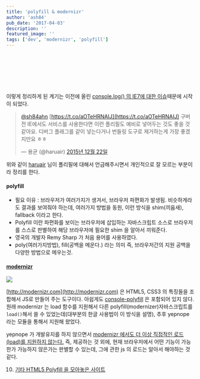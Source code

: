 ```yaml
---
title: 'polyfill & modernizr'
author: 'ash84'
pub_date: '2017-04-03'
description: ''
featured_image: ''
tags: ['dev', 'modernizr', 'polyfill']
---
```


<script async src="//pagead2.googlesyndication.com/pagead/js/adsbygoogle.js"></script>
<!-- 페이지내_긴_배너 -->
<ins class="adsbygoogle"
     style="display:inline-block;width:728px;height:90px"
     data-ad-client="ca-pub-8699046198561974"
     data-ad-slot="5480877276"></ins>
<script>
(adsbygoogle = window.adsbygoogle || []).push({});
</script>


이렇게 정리하게 된 계기는 이전에 올린 [console.log() 의 IE7에 대한 이슈](http://ash84.net/2015/12/23/console-log-browser-support/)때문에 시작이 되었다.

> [@sh84ahn](https://twitter.com/sh84ahn) [https://t.co/aOTeHRNAIJ](https://t.co/aOTeHRNAIJ) 구버전 IE에서도 서비스를 사용한다면 이런 폴리필도 예비로 넣어두는 것도 좋을 것 같아요. 디버그 플래그를 같이 넣는다거나 번들링 도구로 제거하는게 가장 좋겠지만요 ㅎㅎ
> 
> — 용균 (@haruair) [2015년 12월 22일](https://twitter.com/haruair/status/679432210148024324)

<script async="" charset="utf-8" src="//platform.twitter.com/widgets.js"></script>

위와 같이 [haruair](https://twitter.com/haruair) 님이 폴리필에 대해서 언급해주시면서 개인적으로 잘 모르는 부분이라 정리를 한다.

####  polyfill 

- 필요 이유 : 브라우저가 여러가지가 생겨서, 브라우저 파편화가 발생됨. 비슷하게라도 결과를 보여줘야 하는데, 여러가지 방법을 동원, 이런 방식을 shim(끼움새), fallback 이라고 한다.
- Polyfill 이란 파편화를 보이는 브라우저에 삽입하는 자바스크립트 소스로 브라우저를 스스로 판별하여 해당 브라우저에 필요한 shim 을 알아서 끼워준다.
- 영국의 개발자 Remy Sharp 가 처음 용어를 사용하였다.
- poly(여러가지방법), fill(공백을 메운다.) 라는 의미 즉, 브라우저간의 지원 공백을 다양한 방법으로 메우는것.

#### [modernizr](http://modernizr.com)

![](https://farm2.staticflickr.com/1520/23942400513_ee25c1f352_o.png)

[http://modernizr.com](http://modernizr.com) 은 HTML5, CSS3 의 특징들을 조합해서 JS로 만들어 주는 도구이다. 아쉽게도 [console-polyfill](https://github.com/paulmillr/console-polyfill) 은 포함되어 있지 않다. 원래 modernizr 는 load 함수를 지원해서 다른 polyfill(modernizer)자바스크립트를 `load()`해서 쓸 수 있었는데(대부분의 한글 사용법이 이 방식을 설명), 추후 yepnope 라는 모듈을 통해서 지원해 왔었다.

<script src="https://gist.github.com/AhnSeongHyun/78eb7dd214161d405398.js"></script>

yepnope 가 개발유지를 하지 않으면서 [modernizr 에서도 더 이상 직접적인 로드(load)를 지원하지 않는다.](https://github.com/Modernizr/Modernizr/issues/1666) 즉, 제공하는 것 외에, 현재 브라우저에서 어떤 기능이 가능한가 가능하지 않은가는 판별할 수 있는데, 그에 관한 js 의 로드는 알아서 해야하는 것 같다.


10. [기타 HTML5 Polyfill 을 모아놓은 사이트](https://github.com/Modernizr/Modernizr/wiki/HTML5-Cross-browser-Polyfills)


